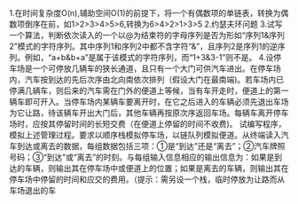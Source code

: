 1.在时间复杂度O(n),辅助空间O(1)的前提下，将一个有偶数项的单链表，转换为偶数项倒序在前，如1>2>3>4>5>6,转换为6>4>2>1>3>5
2.约瑟夫环问题
3.试写一个算法，判断依次读入的一个以@为结束符的字母序列是否为形如“序列1&序列2”模式的字符序列。其中序列1和序列2中都不含字符“&”，且序列2是序列1的逆序列。例如，“a+b&b+a”是属于该模式的字符序列，而“1+3&3-1”则不是。
4.设停车场是一个可停放几辆车的狭长通道，且只有一个大门可供汽车进出。在停车场内，汽车按到达的先后次序由北向南依次排列（假设大门在最南端)。若车场内已停满几辆车，则后来的汽车需在门外的便道上等候，当有车开走时，便道上的第一辆车即可开入。当停车场内某辆车要离开时，在它之后进入的车辆必须先退出车场为它让路，待该辆车开出大门后，其他车辆再按原次序返回车场。每辆车离开停车场时，应按其停留时间的长短交费（在便道上停留的时间不收费)。
试编写程序，模拟上述管理过程。要求以顺序栈模拟停车场，以链队列模拟便道。从终端读入汽车到达或离去的数据，每组数据包括三项：①是“到达”还是“离去”；②汽车牌照号码；③“到达”或“离去”的时刻。与每组输入信息相应的输出信息为：如果是到达的车辆，则输出其在停车场中或便道上的位置；如果是离去的车辆，则输出其在停车场中停留的时间和应交的费用。（提示：需另设一个栈，临时停放为让路而从车场退出的车
